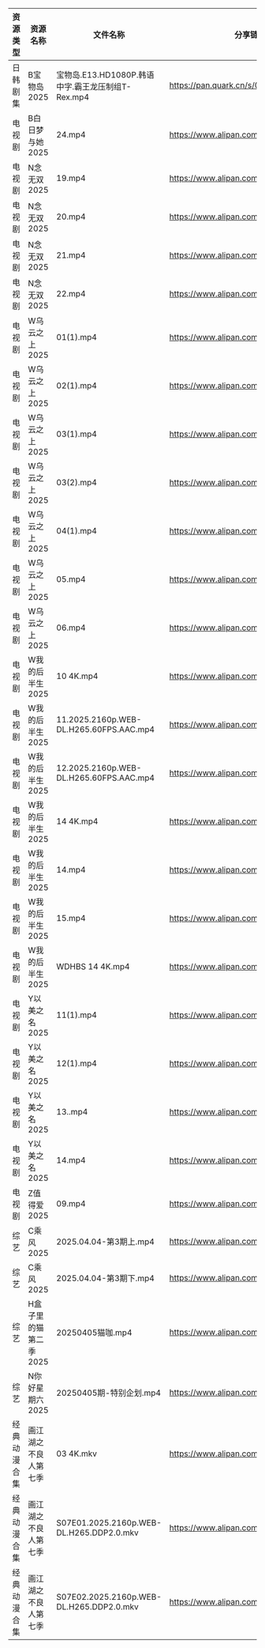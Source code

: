 | 资源类型   | 资源名称          | 文件名称                                     | 分享链接                                 | 更新时间                |
| ------ | ------------- | ---------------------------------------- | ------------------------------------ | ------------------- |
| 日韩剧集   | B宝物岛2025      | 宝物岛.E13.HD1080P.韩语中字.霸王龙压制组T-Rex.mp4     | https://pan.quark.cn/s/08d346c96dc0  | 2025-04-05 16:21:11 |
| 电视剧    | B白日梦与她2025    | 24.mp4                                   | https://www.alipan.com/s/koPyyazPNd1 | 2025-04-05 14:05:16 |
| 电视剧    | N念无双2025      | 19.mp4                                   | https://www.alipan.com/s/E2G2aoyNkJG | 2025-04-05 07:32:04 |
| 电视剧    | N念无双2025      | 20.mp4                                   | https://www.alipan.com/s/E2G2aoyNkJG | 2025-04-05 07:32:04 |
| 电视剧    | N念无双2025      | 21.mp4                                   | https://www.alipan.com/s/E2G2aoyNkJG | 2025-04-05 07:32:04 |
| 电视剧    | N念无双2025      | 22.mp4                                   | https://www.alipan.com/s/E2G2aoyNkJG | 2025-04-05 07:32:04 |
| 电视剧    | W乌云之上2025     | 01(1).mp4                                | https://www.alipan.com/s/ELfUJDmTFQk | 2025-04-05 07:34:05 |
| 电视剧    | W乌云之上2025     | 02(1).mp4                                | https://www.alipan.com/s/ELfUJDmTFQk | 2025-04-05 07:34:05 |
| 电视剧    | W乌云之上2025     | 03(1).mp4                                | https://www.alipan.com/s/ELfUJDmTFQk | 2025-04-05 07:34:05 |
| 电视剧    | W乌云之上2025     | 03(2).mp4                                | https://www.alipan.com/s/ELfUJDmTFQk | 2025-04-05 07:34:04 |
| 电视剧    | W乌云之上2025     | 04(1).mp4                                | https://www.alipan.com/s/ELfUJDmTFQk | 2025-04-05 07:34:04 |
| 电视剧    | W乌云之上2025     | 05.mp4                                   | https://www.alipan.com/s/ELfUJDmTFQk | 2025-04-05 07:34:04 |
| 电视剧    | W乌云之上2025     | 06.mp4                                   | https://www.alipan.com/s/ELfUJDmTFQk | 2025-04-05 07:34:04 |
| 电视剧    | W我的后半生2025    | 10 4K.mp4                                | https://www.alipan.com/s/SxQ227g7ak2 | 2025-04-05 00:07:26 |
| 电视剧    | W我的后半生2025    | 11.2025.2160p.WEB-DL.H265.60FPS.AAC.mp4  | https://www.alipan.com/s/SxQ227g7ak2 | 2025-04-05 00:07:26 |
| 电视剧    | W我的后半生2025    | 12.2025.2160p.WEB-DL.H265.60FPS.AAC.mp4  | https://www.alipan.com/s/SxQ227g7ak2 | 2025-04-05 00:07:26 |
| 电视剧    | W我的后半生2025    | 14 4K.mp4                                | https://www.alipan.com/s/SxQ227g7ak2 | 2025-04-05 20:07:17 |
| 电视剧    | W我的后半生2025    | 14.mp4                                   | https://www.alipan.com/s/SxQ227g7ak2 | 2025-04-05 20:07:17 |
| 电视剧    | W我的后半生2025    | 15.mp4                                   | https://www.alipan.com/s/SxQ227g7ak2 | 2025-04-05 20:07:17 |
| 电视剧    | W我的后半生2025    | WDHBS 14 4K.mp4                          | https://www.alipan.com/s/SxQ227g7ak2 | 2025-04-05 00:07:26 |
| 电视剧    | Y以美之名2025     | 11(1).mp4                                | https://www.alipan.com/s/2CqRGUXJMpV | 2025-04-05 20:07:38 |
| 电视剧    | Y以美之名2025     | 12(1).mp4                                | https://www.alipan.com/s/2CqRGUXJMpV | 2025-04-05 20:07:38 |
| 电视剧    | Y以美之名2025     | 13..mp4                                  | https://www.alipan.com/s/2CqRGUXJMpV | 2025-04-05 20:07:38 |
| 电视剧    | Y以美之名2025     | 14.mp4                                   | https://www.alipan.com/s/2CqRGUXJMpV | 2025-04-05 20:07:38 |
| 电视剧    | Z值得爱2025      | 09.mp4                                   | https://www.alipan.com/s/81dBaEiQDcJ | 2025-04-05 20:07:54 |
| 综艺     | C乘风2025       | 2025.04.04-第3期上.mp4                      | https://www.alipan.com/s/MpfQaAMy4Ly | 2025-04-05 14:08:22 |
| 综艺     | C乘风2025       | 2025.04.04-第3期下.mp4                      | https://www.alipan.com/s/MpfQaAMy4Ly | 2025-04-05 14:08:21 |
| 综艺     | H盒子里的猫第二季2025 | 20250405猫咖.mp4                           | https://www.alipan.com/s/W6PdmWUu7Wr | 2025-04-05 16:08:36 |
| 综艺     | N你好星期六2025    | 20250405期-特别企划.mp4                       | https://www.alipan.com/s/nvuMvPrHLGa | 2025-04-05 16:08:58 |
| 经典动漫合集 | 画江湖之不良人第七季    | 03 4K.mkv                                | https://www.alipan.com/s/jsjXsFS7KbV | 2025-04-05 19:00:06 |
| 经典动漫合集 | 画江湖之不良人第七季    | S07E01.2025.2160p.WEB-DL.H265.DDP2.0.mkv | https://www.alipan.com/s/jsjXsFS7KbV | 2025-04-05 19:00:06 |
| 经典动漫合集 | 画江湖之不良人第七季    | S07E02.2025.2160p.WEB-DL.H265.DDP2.0.mkv | https://www.alipan.com/s/jsjXsFS7KbV | 2025-04-05 19:00:06 |
